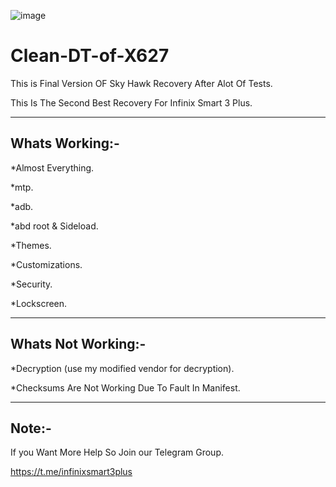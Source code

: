 ![image](https://user-images.githubusercontent.com/78879680/147422555-c100b20c-a484-43ce-aca4-37d32ce4a4f4.png)


# Clean-DT-of-X627

This is Final Version OF Sky Hawk Recovery After Alot Of Tests.

This Is The Second Best Recovery For Infinix Smart 3 Plus.

--------------------------
Whats Working:-
---------------------------
*Almost Everything.

*mtp.

*adb.

*abd root & Sideload.

*Themes.

*Customizations.

*Security.

*Lockscreen.

--------------------------------
Whats Not Working:-
--------------------------------
*Decryption (use my modified vendor for decryption).

*Checksums Are Not Working Due To Fault In Manifest.

------------------
Note:-
-----------------
If you Want More Help So Join our Telegram Group.

https://t.me/infinixsmart3plus
